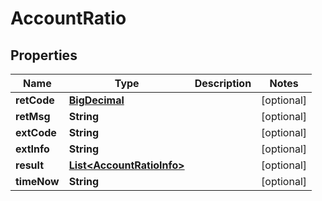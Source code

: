 
# AccountRatio

## Properties
Name | Type | Description | Notes
------------ | ------------- | ------------- | -------------
**retCode** | [**BigDecimal**](BigDecimal.md) |  |  [optional]
**retMsg** | **String** |  |  [optional]
**extCode** | **String** |  |  [optional]
**extInfo** | **String** |  |  [optional]
**result** | [**List&lt;AccountRatioInfo&gt;**](AccountRatioInfo.md) |  |  [optional]
**timeNow** | **String** |  |  [optional]



